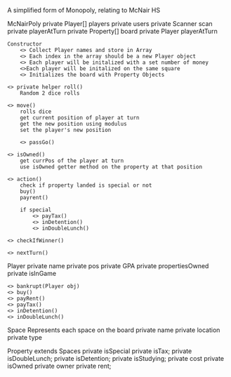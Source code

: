 A simplified form of Monopoly, relating to McNair HS

McNairPoly
    private Player[] players
    private users
    private Scanner scan
    private playerAtTurn
    private Property[] board
    private Player playerAtTurn


    Constructor
        <> Collect Player names and store in Array
        <> Each index in the array should be a new Player object
        <> Each player will be initalized with a set number of money
        <>Each player will be initalized on the same square
        <> Initializes the board with Property Objects

    <> private helper roll()
        Random 2 dice rolls

    <> move() 
        rolls dice
        get current position of player at turn
        get the new position using modulus
        set the player's new position

        <> passGo()

    <> isOwned()
        get currPos of the player at turn
        use isOwned getter method on the property at that position

    <> action()
        check if property landed is special or not
        buy()
        payrent()

        if special
            <> payTax()
            <> inDetention()
            <> inDoubleLunch()

    <> checkIfWinner()

    <> nextTurn()


Player
    private name
    private pos
    private GPA
    private propertiesOwned
    private isInGame

    <> bankrupt(Player obj)
    <> buy()
    <> payRent()            
    <> payTax()
    <> inDetention()
    <> inDoubleLunch()

Space
    Represents each space on the board
    private name
    private location
    private type

Property extends Spaces
    private isSpecial
    private isTax;
    private isDoubleLunch;
    private isDetention;
    private isStudying;
    private cost
    private isOwned
    private owner
    private rent;
    




